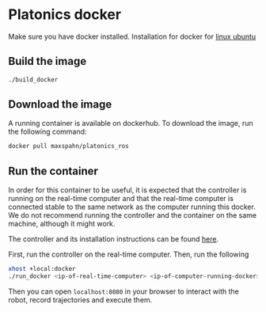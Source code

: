 # Platonics docker

Make sure you have docker installed.
Installation for docker for [linux ubuntu](https://docs.docker.com/desktop/setup/install/linux/ubuntu/)

## Build the image
```bash
./build_docker
```

## Download the image

A running container is available on dockerhub. To download the image, run the following command:
```bash
docker pull maxspahn/platonics_ros
```

## Run the container

In order for this container to be useful, it is expected that the controller is
running on the real-time computer and that the real-time computer is connected
stable to the same network as the computer running this docker. We do not
recommend running the controller and the container on the same machine, although
it might work.

The controller and its installation instructions can be found
[here](https://github.com/franzesegiovanni/franka_human_friendly_controllers).

First, run the controller on the real-time computer. Then, run the following
```bash
xhost +local:docker
./run_docker <ip-of-real-time-computer> <ip-of-computer-running-docker>
```

Then you can open `localhost:8080` in your browser to interact with the robot,
record trajectories and execute them.
